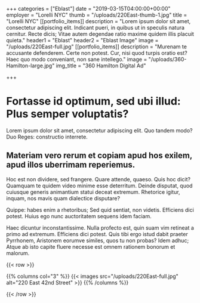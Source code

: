 +++
categories = ["Eblast"]
date = "2019-03-15T04:00:00+00:00"
employer = "Lorelli NYC"
thumb = "/uploads/220East-thumb-1.jpg"
title = "Lorelli NYC"
[[portfolio_items]]
description = "Lorem ipsum dolor sit amet, consectetur adipiscing elit. Indicant pueri, in quibus ut in speculis natura cernitur. Recte dicis; Vitae autem degendae ratio maxime quidem illis placuit quieta."
header1 = "Eblast"
header2 = "Eblast Image"
image = "/uploads/220East-full.jpg"
[[portfolio_items]]
description = "Murenam te accusante defenderem. Certe non potest. Cur, nisi quod turpis oratio est? Haec quo modo conveniant, non sane intellego."
image = "/uploads/360-Hamilton-large.jpg"
img_title = "360 Hamilton Digital Ad"

+++

# Fortasse id optimum, sed ubi illud: Plus semper voluptatis?

Lorem ipsum dolor sit amet, consectetur adipiscing elit. Quo tandem modo? Duo Reges: constructio interrete.

## Materiam vero rerum et copiam apud hos exilem, apud illos uberrimam reperiemus.

Hoc est non dividere, sed frangere. Quare attende, quaeso. Quis hoc dicit? Quamquam te quidem video minime esse deterritum. Deinde disputat, quod cuiusque generis animantium statui deceat extremum. Rhetorice igitur, inquam, nos mavis quam dialectice disputare?

Quippe: habes enim a rhetoribus; Sed quid sentiat, non videtis. Efficiens dici potest. Huius ego nunc auctoritatem sequens idem faciam.

Haec dicuntur inconstantissime. Nulla profecto est, quin suam vim retineat a primo ad extremum. Efficiens dici potest. Quis tibi ergo istud dabit praeter Pyrrhonem, Aristonem eorumve similes, quos tu non probas? Idem adhuc; Atque ab isto capite fluere necesse est omnem rationem bonorum et malorum.

{{< row >}}

{{% columns col="3" %}}
{{< images src="/uploads/220East-full.jpg" alt="220 East 42nd Street" >}}
{{% /columns %}}

{{< /row >}}
